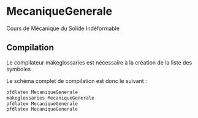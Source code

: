 # MecaniqueGenerale
Cours de Mécanique du Solide Indéformable

## Compilation
Le compilateur makeglossaries est nécessaire à la création de la liste des symboles

Le schéma complet de compilation est donc le suivant :
```bash
pfdlatex MecaniqueGenerale
makeglossaries MecaniqueGenerale
pfdlatex MecaniqueGenerale
pfdlatex MecaniqueGenerale
```
